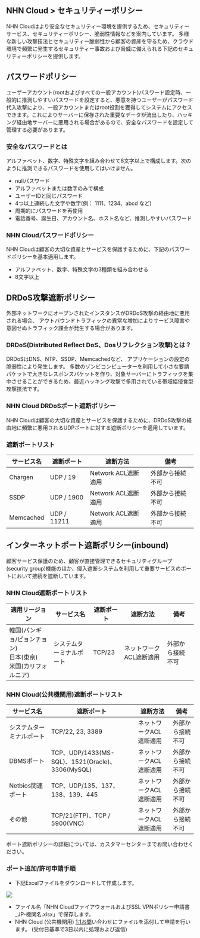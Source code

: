 ## NHN Cloud > セキュリティーポリシー

NHN Cloudはより安全なセキュリティー環境を提供するため、セキュリティーサービス、セキュリティーポリシー、脆弱性情報などを案内しています。
多様な新しい攻撃技法とセキュリティー脆弱性から顧客の資産を守るため、クラウド環境で頻繁に発生するセキュリティー事故および脅威に備えられる下記のセキュリティーポリシーを提供します。

## パスワードポリシー
ユーザーアカウント(rootおよびすべての一般アカウント)パスワード設定時、一般的に推測しやすいパスワードを設定すると、悪意を持つユーザーがパスワード代入攻撃により、一般アカウントまたはroot役割を獲得してシステムにアクセスできます。これによりサーバーに保存された重要なデータが流出したり、ハッキング経由地サーバーに悪用される場合があるので、安全なパスワードを設定して管理する必要があります。

### 安全なパスワードとは
アルファベット、数字、特殊文字を組み合わせて8文字以上で構成します。次のように推測できるパスワードを使用してはいけません。

- nullパスワード
- アルファベットまたは数字のみで構成
- ユーザーIDと同じパスワード
- 4つ以上連続した文字や数字(例： 1111、1234、abcd など)
- 周期的にパスワードを再使用
- 電話番号、誕生日、アカウント名、ホスト名など、推測しやすいパスワード

### NHN Cloudパスワードポリシー
NHN Cloudは顧客の大切な資産とサービスを保護するために、下記のパスワードポリシーを基本適用します。

- アルファベット、数字、特殊文字の3種類を組み合わせる
- 8文字以上

## DRDoS攻撃遮断ポリシー
外部ネットワークにオープンされたインスタンスがDRDoS攻撃の経由地に悪用される場合、 アウトバウンドトラフィックの異常な増加によりサービス障害や意図せぬトラフィック課金が発生する場合があります。

### DRDoS(Distributed Reflect DoS、Dosリフレクション攻撃)とは？
DRDoSはDNS、NTP、SSDP、Memcachedなど、 アプリケーションの設定の脆弱性により発生します。 多数のゾンビコンピューターを利用して小さな要請パケットで大きなレスポンスパケットを作り、対象サーバーにトラフィックを集中させることができるため、最近ハッキング攻撃で多用されている帯域幅侵食型攻撃技法です。

### NHN Cloud DRDoSポート遮断ポリシー
NHN Cloudは顧客の大切な資産とサービスを保護するために、DRDoS攻撃の経由地に頻繁に悪用されるUDPポートに対する遮断ポリシーを適用しています。

### 遮断ポートリスト
| サービス名 |  遮断ポート | 遮断方法 | 備考 |
| ---- | ---- | ---- | ---- |
| Chargen | UDP / 19    | Network ACL遮断適用 |   外部から接続不可 |
| SSDP    | UDP / 1900  | Network ACL遮断適用 | 外部から接続不可 |
| Memcached   | UDP / 11211 | Network ACL遮断適用 | 外部から接続不可 |

## インターネットポート遮断ポリシー(inbound)
顧客サービス保護のため、顧客が直接管理できるセキュリティグループ(security group)機能のほか、侵入遮断システムを利用して重要サービスのポートにおいて接続を遮断しています。

### NHN Cloud遮断ポートリスト
|適用リージョン | サービス名 | 遮断ポート | 遮断方法 | 備考 |
| ---- | ---- | ---- | ---- | ---- |
| 韓国(パンギョ/ピョンチョン) <br> 日本(東京) <br> 米国(カリフォルニア) | システムターミナルポート | TCP/23 | ネットワークACL遮断適用 | 外部から接続不可 |

### NHN Cloud(公共機関用)遮断ポートリスト
|サービス名 |  遮断ポート | 遮断方法 |備考|
| ---- | ---- | ---- | ---- |
| システムターミナルポート | TCP/22, 23, 3389 | ネットワークACL遮断適用 | 外部から接続不可|
| DBMSポート | TCP、UDP/1433(MS-SQL)、1521(Oracle)、3306(MySQL)  | ネットワークACL遮断適用 | 外部から接続不可|
| Netbios関連ポート | TCP、UDP/135、137、138、139、445 | ネットワークACL遮断適用 | 外部から接続不可 |
| その他 | TCP/21(FTP)、TCP / 5900(VNC) | ネットワークACL遮断適用 | 外部から接続不可 |

ポート遮断ポリシーの詳細については、カスタマーセンターまでお問い合わせください。

### ポート追加/許可申請手順
- 下記Excelファイルをダウンロードして作成します。

[![](https://static.toastoven.net/prod_gov_security/fileicon_download_excel.png)](https://static.toastoven.net/prod_gov_security/NHN%20Cloud%E3%83%95%E3%82%A1%E3%82%A4%E3%82%A2%E3%82%A6%E3%82%A9%E3%83%BC%E3%83%AB%E3%81%8A%E3%82%88%E3%81%B2%E3%82%99SSL%20VPN%E3%83%9B%E3%82%9A%E3%83%AA%E3%82%B7%E3%83%BC%E7%94%B3%E8%AB%8B%E6%9B%B8_JP.xlsx)

- ファイル名「NHN CloudファイアウォールおよびSSL VPNポリシー申請書_JP-機関名.xlsx」で保存します。
- NHN Cloud (公共機関用) [1:1お問](https://www.nhncloud.com/kr/support/inquiry?alias=tab3_08)い合わせにファイルを添付して申請を行います。 (受付日基準で3日以内に処理および返信)

